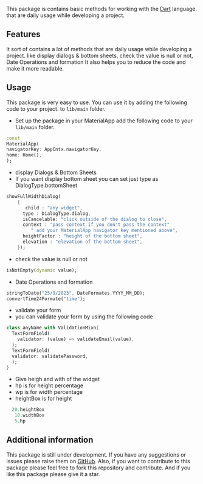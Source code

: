 <!--
This README describes the package. If you publish this package to pub.dev,
this README's contents appear on the landing page for your package.

For information about how to write a good package README, see the guide for
[writing package pages](https://dart.dev/guides/libraries/writing-package-pages).

For general information about developing packages, see the Dart guide for
[creating packages](https://dart.dev/guides/libraries/create-library-packages)
and the Flutter guide for
[developing packages and plugins](https://flutter.dev/developing-packages).
-->

This package is contains basic methods for working with the [Dart](https://dart.dev/) language.
that are daily usage while developing a project.

## Features

It sort of contains a lot of methods that are daily usage while developing a project.
like display dialogs & bottom sheets, check the value is null or not, Date Operations and formation
It also helps you to reduce the code and make it more readable.

## Usage

This package is very easy to use. You can use it by adding the following code to your project.
to `lib/main` folder.
* Set up the package in your MaterialApp add the following code to your `lib/main` folder.

```dart
const 
MaterialApp(
navigatorKey: AppCntx.navigatorKey,
home: Home(),
);
```
* display Dialogs & Bottom Sheets
* If you want display bottom sheet you can set just type as DialogType.bottomSheet
```dart
showFullWidthDialog(
    {
       child : "any widget",
      type : DialogType.dialog,
      isCancelable: "click outside of the dialog to close",
      context : "pass context if you don't pass the context"
         " add your MaterialApp navigator key mentioned above",
      heightFactor : "height of the bottom sheet",
      elevation : "elevation of the bottom sheet",
    }); 
```
* check the value is null or not
```dart
isNotEmpty(dynamic value);
```
* Date Operations and formation
```dart
stringToDate("25/9/2023", DateFormates.YYYY_MM_DD);
convertTime24Formate("time");
```
* validate your form
* you can validate your form by using the following code
```dart
class anyName with ValidationMixn{
  TextFormField(
    validator: (value) => validateEmail(value),
  );
  TextFormField(
  validator: validatePassword,
  );
}
```
* Give heigh and with of the widget
* hp is for height percentage
* wp is for width percentage
* heightBox is for height
```dart
  20.heightBox
   10.widthBox
   5.hp
```
## Additional information
This package is still under development. 
If you have any suggestions or issues please raise them on [GitHub](https://github.com/AwabSabir373/flutter_utils/issues).
Also, if you want to contribute to this package please feel free to fork this repository and contribute.
And if you like this package please give it a star.

